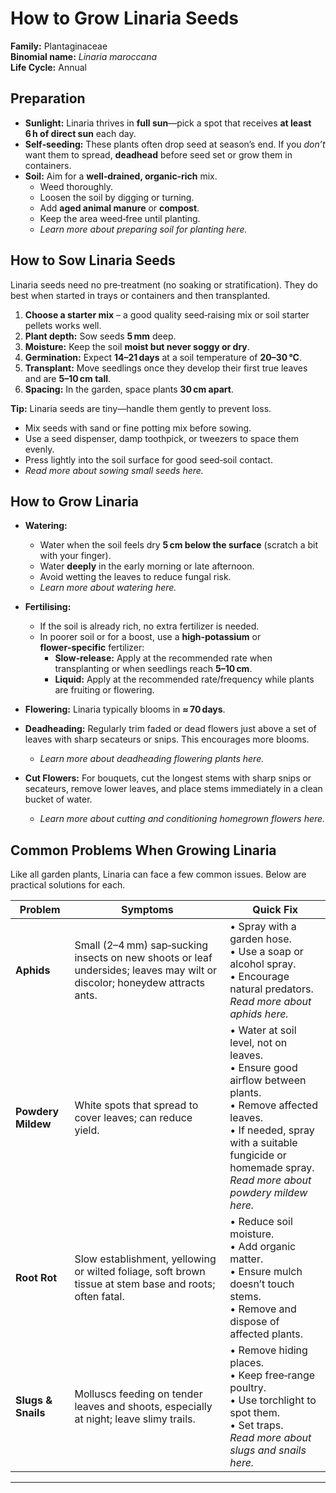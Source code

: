 # How to Grow Linaria Seeds  

**Family:** Plantaginaceae  
**Binomial name:** _Linaria maroccana_  
**Life Cycle:** Annual  

## Preparation  

- **Sunlight:** Linaria thrives in **full sun**—pick a spot that receives **at least 6 h of direct sun** each day.  
- **Self‑seeding:** These plants often drop seed at season’s end. If you *don’t* want them to spread, **deadhead** before seed set or grow them in containers.  
- **Soil:** Aim for a **well‑drained, organic‑rich** mix.  
  - Weed thoroughly.  
  - Loosen the soil by digging or turning.  
  - Add **aged animal manure** or **compost**.  
  - Keep the area weed‑free until planting.  
  - *Learn more about preparing soil for planting here.*  

## How to Sow Linaria Seeds  

Linaria seeds need no pre‑treatment (no soaking or stratification). They do best when started in trays or containers and then transplanted.

1. **Choose a starter mix** – a good quality seed‑raising mix or soil starter pellets works well.  
2. **Plant depth:** Sow seeds **5 mm** deep.  
3. **Moisture:** Keep the soil **moist but never soggy or dry**.  
4. **Germination:** Expect **14–21 days** at a soil temperature of **20–30 °C**.  
5. **Transplant:** Move seedlings once they develop their first true leaves and are **5–10 cm tall**.  
6. **Spacing:** In the garden, space plants **30 cm apart**.  

**Tip:** Linaria seeds are tiny—handle them gently to prevent loss.  
- Mix seeds with sand or fine potting mix before sowing.  
- Use a seed dispenser, damp toothpick, or tweezers to space them evenly.  
- Press lightly into the soil surface for good seed‑soil contact.  
- *Read more about sowing small seeds here.*  

## How to Grow Linaria  

- **Watering:**  
  - Water when the soil feels dry **5 cm below the surface** (scratch a bit with your finger).  
  - Water **deeply** in the early morning or late afternoon.  
  - Avoid wetting the leaves to reduce fungal risk.  
  - *Learn more about watering here.*  

- **Fertilising:**  
  - If the soil is already rich, no extra fertilizer is needed.  
  - In poorer soil or for a boost, use a **high‑potassium** or **flower‑specific** fertilizer:  
    - **Slow‑release:** Apply at the recommended rate when transplanting or when seedlings reach **5–10 cm**.  
    - **Liquid:** Apply at the recommended rate/frequency while plants are fruiting or flowering.  

- **Flowering:** Linaria typically blooms in **≈ 70 days**.  

- **Deadheading:** Regularly trim faded or dead flowers just above a set of leaves with sharp secateurs or snips. This encourages more blooms.  
  - *Learn more about deadheading flowering plants here.*  

- **Cut Flowers:** For bouquets, cut the longest stems with sharp snips or secateurs, remove lower leaves, and place stems immediately in a clean bucket of water.  
  - *Learn more about cutting and conditioning homegrown flowers here.*  

## Common Problems When Growing Linaria  

Like all garden plants, Linaria can face a few common issues. Below are practical solutions for each.

| Problem | Symptoms | Quick Fix |
|---------|----------|-----------|
| **Aphids** | Small (2–4 mm) sap‑sucking insects on new shoots or leaf undersides; leaves may wilt or discolor; honeydew attracts ants. | • Spray with a garden hose.<br>• Use a soap or alcohol spray.<br>• Encourage natural predators. <br>*Read more about aphids here.* |
| **Powdery Mildew** | White spots that spread to cover leaves; can reduce yield. | • Water at soil level, not on leaves.<br>• Ensure good airflow between plants.<br>• Remove affected leaves.<br>• If needed, spray with a suitable fungicide or homemade spray. <br>*Read more about powdery mildew here.* |
| **Root Rot** | Slow establishment, yellowing or wilted foliage, soft brown tissue at stem base and roots; often fatal. | • Reduce soil moisture.<br>• Add organic matter.<br>• Ensure mulch doesn’t touch stems.<br>• Remove and dispose of affected plants. |
| **Slugs & Snails** | Molluscs feeding on tender leaves and shoots, especially at night; leave slimy trails. | • Remove hiding places.<br>• Keep free‑range poultry.<br>• Use torchlight to spot them.<br>• Set traps. <br>*Read more about slugs and snails here.* |

---